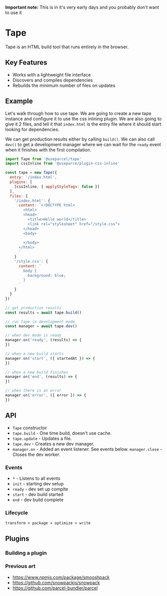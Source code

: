 **Important note:** This is in it's very early days and you probably don't want to use it

# Tape

Tape is an HTML build tool that runs entirely in the browser.


## Key Features
* Works with a lightweight file interface
* Discovers and compiles dependencies
* Rebuilds the minimum number of files on updates


## Example

Let's walk through how to use tape. We are going to create a new tape instance and configure it to use the css inlining plugin. We are also going to give it 2 files, and tell it that `index.html` is the entry file where it should start looking for dependencies.

We can get production results either by calling `build()`. We can also call `dev()` to get a development manager where we can wait for the `ready` event when it finishes with the first compilation.

```js
import Tape from '@useparcel/tape'
import cssInline from '@useparce/plugin-css-inline'

const tape = new Tape({
  entry: '/index.html',
  plugins: [
    [cssInline, { applyStyleTags: false }]
  ],
  files: {
    '/index.html': {
      content: `<!DOCTYPE html>
        <html>
        <head>
          <title>Hello world</title>
          <link rel="stylesheet" href="/style.css">
        </head>
        <body>
        
        </body>
      </html>
      `
    }
    '/style.css': {
      content: `
        body {
          background: blue;
        }
      `
    }
  }
})

// get production results
const results = await tape.build()

// run tape in development mode
const manager = await tape.dev()

// when dev mode is ready
manager.on('ready', (results) => {
})

// when a new build starts
manager.on('start', ({ startedAt }) => {
})

// when a new build finishes
manager.on('end', (results) => {
})

// when there is an error
manager.on('error', ({ error }) => {
})
```

## API

* `Tape` constructor
* `tape.build` - One time build, doesn't use cache.
* `tape.update` - Updates a file.
* `tape.dev` - Creates a new dev manager.
* `manager.on` - Added an event listener. See events below.
`manager.close` - Closes the dev worker.

### Events

* `*` - Listens to all events
* `init` - starting dev setup
* `ready` - dev set up complte
* `start` - dev build started
* `end` - dev build complete


### Lifecycle

```
transform > package > optimize > write
```

## Plugins

### Building a plugin

### Previous art
* https://www.npmjs.com/package/smooshpack
* https://github.com/snowpackjs/snowpack
* https://github.com/parcel-bundler/parcel